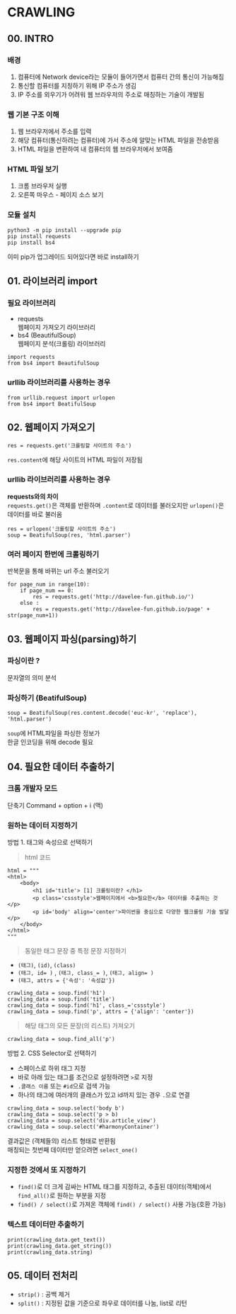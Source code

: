 # CRAWLING

## 00. INTRO
### 배경
1. 컴퓨터에 Network device라는 모듈이 들어가면서 컴퓨터 간의 통신이 가능해짐
2. 통신할 컴퓨터를 지칭하기 위해 IP 주소가 생김
3. IP 주소를 외우기가 어려워 웹 브라우저의 주소로 매칭하는 기술이 개발됨

### 웹 기본 구조 이해
1. 웹 브라우저에서 주소를 입력
2. 해당 컴퓨터(통신하려는 컴퓨터)에 가서 주소에 알맞는 HTML 파일을 전송받음
3. HTML 파일을 변환하여 내 컴퓨터의 웹 브라우저에서 보여줌

### HTML 파일 보기
1. 크롬 브라우저 실행
2. 오른쪽 마우스 - 페이지 소스 보기

### 모듈 설치
```
python3 -m pip install --upgrade pip
pip install requests
pip install bs4
```
이미 pip가 업그레이드 되어있다면 바로 install하기

## 01. 라이브러리 import
### 필요 라이브러리
- requests  
웹페이지 가져오기 라이브러리
- bs4 (BeautifulSoup)  
웹페이지 분석(크롤링) 라이브러리
```
import requests
from bs4 import BeautifulSoup
```

### urllib 라이브러리를 사용하는 경우
```
from urllib.request import urlopen
from bs4 import BeatifulSoup
```

## 02. 웹페이지 가져오기
```
res = requests.get('크롤링할 사이트의 주소')
```
`res.content`에 해당 사이트의 HTML 파일이 저장됨

### urllib 라이브러리를 사용하는 경우
**requests와의 차이**  
`requests.get()`은 객체를 반환하며 `.content`로 데이터를 불러오지만 `urlopen()`은 데이터를 바로 불러옴
```
res = urlopen('크롤링할 사이트의 주소')
soup = BeatifulSoup(res, 'html.parser')
```

### 여러 페이지 한번에 크롤링하기
반복문을 통해 바뀌는 url 주소 불러오기
```
for page_num in range(10):
    if page_num == 0:
        res = requests.get('http://davelee-fun.github.io/')
    else :
        res = requests.get('http://davelee-fun.github.io/page' + str(page_num+1))
```

## 03. 웹페이지 파싱(parsing)하기
### 파싱이란 ?
문자열의 의미 분석

### 파싱하기 (BeatifulSoup)
```
soup = BeatifulSoup(res.content.decode('euc-kr', 'replace'), 'html.parser')
```
`soup`에 HTML파일을 파싱한 정보가   
한글 인코딩을 위해 decode 필요

## 04. 필요한 데이터 추출하기
### 크롬 개발자 모드
단축기 Command + option + i (맥)

### 원하는 데이터 지정하기
방법 1. 태그와 속성으로 선택하기  
> html 코드
```
html = """
<html>
    <body>
        <h1 id='title'> [1] 크롤링이란? </h1>
        <p class='cssstyle'>웹페이지에서 <b>필요한</b> 데이터를 추출하는 것</p>
        <p id='body' align='center'>파이썬을 중심으로 다양한 웹크롤링 기술 발달</p>
    </body>
</html>
"""
```
> 동일한 태그 문장 중 특정 문장 지정하기
- `(태그)`, `(id)`, `(class)`
- `(태그, id= )` , `(태그, class_= )`, `(태그, align= )`
- `(태그, attrs = {'속성': '속성값'})`
```
crawling_data = soup.find('h1')
crawling_data = soup.find('title')
crawling_data = soup.find('h1', class_='cssstyle')
crawling_data = soup.find('p', attrs = {'align': 'center'})
```
> 해당 태그의 모든 문장(의 리스트) 가져오기
```
crawling_data = soup.find_all('p')
```

방법 2. CSS Selector로 선택하기  
- 스페이스로 하위 태그 지정  
- 바로 아래 있는 태그를 조건으로 설정하려면 `>`로 지정
- `.클래스 이름` 또는 `#id`으로 검색 가능
- 하나의 태그에 여러개의 클래스가 있고 id까지 있는 경우 `.`으로 연결
```
crawling_data = soup.select('body b')
crawling_data = soup.select('p > b)
crawling_data = soup.select('div.article_view')
crawling_data = soup.select('#harmonyContainer')
```
결과값은 (객체들의) 리스트 형태로 반환됨  
매칭되는 첫번째 데이터만 얻으려면 `select_one()`

### 지정한 것에서 또 지정하기
- `find()`로 더 크게 감싸는 HTML 태그를 지정하고, 추출된 데이터(객체)에서 `find_all()`로 원하는 부분을 지정  
- `find() / select()`로 가져온 객체에 `find() / select()` 사용 가능(호환 가능)

### 텍스트 데이터만 추출하기
```
print(crawling_data.get_text())
print(crawling_data.get_string())
print(crawling_data.string)
```

## 05. 데이터 전처리
- `strip()` : 공백 제거
- `split()` : 지정된 값을 기준으로 좌우로 데이터를 나눔, list로 리턴